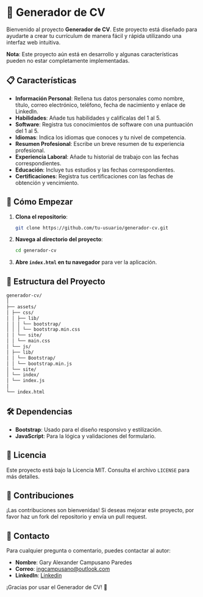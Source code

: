 # 📄 Generador de CV

Bienvenido al proyecto **Generador de CV**. Este proyecto está diseñado para ayudarte a crear tu currículum de manera fácil y rápida utilizando una interfaz web intuitiva.

**Nota**: Este proyecto aún está en desarrollo y algunas características pueden no estar completamente implementadas.

## 📋 Características

- **Información Personal**: Rellena tus datos personales como nombre, título, correo electrónico, teléfono, fecha de nacimiento y enlace de LinkedIn.
- **Habilidades**: Añade tus habilidades y califícalas del 1 al 5.
- **Software**: Registra tus conocimientos de software con una puntuación del 1 al 5.
- **Idiomas**: Indica los idiomas que conoces y tu nivel de competencia.
- **Resumen Profesional**: Escribe un breve resumen de tu experiencia profesional.
- **Experiencia Laboral**: Añade tu historial de trabajo con las fechas correspondientes.
- **Educación**: Incluye tus estudios y las fechas correspondientes.
- **Certificaciones**: Registra tus certificaciones con las fechas de obtención y vencimiento.

## 🚀 Cómo Empezar

1. **Clona el repositorio**:
    ```bash
    git clone https://github.com/tu-usuario/generador-cv.git
    ```
2. **Navega al directorio del proyecto**:
    ```bash
    cd generador-cv
    ```
3. **Abre `index.html` en tu navegador** para ver la aplicación.

## 📁 Estructura del Proyecto
```bash
generador-cv/
│
├── assets/
│ ├── css/
│ │ ├── lib/
│ │ │ └── bootstrap/
│ │ │ └── bootstrap.min.css
│ │ └── site/
│ │ └── main.css
│ └── js/
│ ├── lib/
│ │ └── Bootstrap/
│ │ └── bootstrap.min.js
│ └── site/
│ └── index/
│ └── index.js
│
└── index.html
```

## 🛠️ Dependencias

- **Bootstrap**: Usado para el diseño responsivo y estilización.
- **JavaScript**: Para la lógica y validaciones del formulario.

## 📜 Licencia

Este proyecto está bajo la Licencia MIT. Consulta el archivo `LICENSE` para más detalles.

## 🤝 Contribuciones

¡Las contribuciones son bienvenidas! Si deseas mejorar este proyecto, por favor haz un fork del repositorio y envía un pull request.

## 📧 Contacto

Para cualquier pregunta o comentario, puedes contactar al autor:

- **Nombre**: Gary Alexander Campusano Paredes
- **Correo**: [ingcampusano@outlook.com](mailto:ingcampusano@outlook.com)
- **LinkedIn**: [Linkedin](https://www.linkedin.com/in/gary-alexander-campusano-paredes-87a28724a/)

¡Gracias por usar el Generador de CV! 🎉


